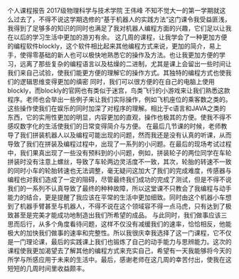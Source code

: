 个人课程报告
2017级物理科学与技术学院 王伟峰
不知不觉大一的第一学期就这么过去了，不得不说这学期选修的“基于机器人的实践方法”这门课令我受益匪浅，我得到了足够多的知识的同时也满足了我对机器人编程方面的兴趣，它们足以让我在以后的学习生活中更加的游刃有余。
这几周的课程，让我学会了一种更加方便的编程软件blockly，这个软件相比起来其他编程方式来说，更加的简介，易上手，使得零基础的新人也可以极快地熟悉它的操作及方法。也让我更加方便的学习，远离了那些复杂的编程语言以及枯燥的二进制，尤其是课上会留出一些时间让我们来自己试验，使我们能更方便的理解它的操作方式。其独特的编程方式也使我们的逻辑思维变得更加的缜密
同时，我们可以很方便的在自己的电脑上使用blockly，而blockly的官网也有类似于迷宫，鸟类飞行的小游戏来让我们熟悉这款程序。老师也会举出一些例子来让我们实际操作，例如飞机座位的乘客数之类的。这些操作使我们在娱乐的同时加深了对程序的理解。相比于c语言和JAVA之类的东西，它的实用性更加的明显，内容更加的直观，操作也极其的方便。使我不得不感叹数字化的生活使我们的日常变得简介与方便。
在最后几节课的时候，老师教导了我们拼装机器人以及编程可能出现的问题，然而我还是没有认真的听课，从而导致了我们在拼装及编程过程中，出现了一系列的小问题。在最后的现场考试过程中，我们果真出现了一些没有预料到的小问题，例如，拼装轮子的两位同学在车轮拼装时没有注意上螺丝，导致了车轮两边灵活度不一致，其次，轮胎的转速不一致的同时小车的轮胎转速也无法调整，毫无疑问这加大了我们的完成难度，传感器与编程也对我们造成了一定的阻碍，尽管最终我们成功的完成了测试，但是不得不说我们的一系列不认真导致了最终的种种故障，所以这堂课不只教会了我编程与动手能力的结合，更是提醒了我应该在平常的生活中更加细致。同时由这个机器小车想到了机器手臂甚至与机器人，不得不说在这个领域容不得一点马虎，只有达到了极致甚至是完美才能成功地制造出我们所希望的成品。
与此同时，我们做事应该三思而后行，从多个角度看待问题，这样不仅没有减缓我们的速率，恰恰相反，他能极大的加快我们做事的速率和完整性。所以我很庆幸我选择了这一门课程，它不仅是一门理论课，最后的实践课上我们也锻炼了自己的动手能力与思辨能力。这次的课程使我更加渴望去了解其他的编程方式来充实自己，希望有一天我能够将今天的所学与所感应用于未来的生活中。最后，感谢老师在这几周的幸苦付出，使我在这短短的几周时间里收益颇丰。

